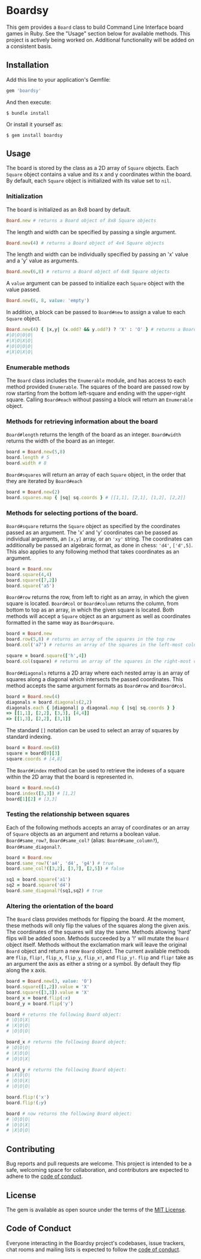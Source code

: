 # Boardsy

This gem provides a `Board` class to build Command Line Interface board games in Ruby. See the "Usage" section below for available methods.
This project is actively being worked on. Additional functionality will be added on a consistent basis.

## Installation

Add this line to your application's Gemfile:

```ruby
gem 'boardsy'
```

And then execute:

    $ bundle install

Or install it yourself as:

    $ gem install boardsy

## Usage

The board is stored by the class as a 2D array of `Square` objects.
Each `Square` object contains a value and its x and y coordinates within the board.
By default, each `Square` object is initialized with its value set to `nil`.

### Initialization

The board is initialized as an 8x8 board by default.

```ruby
Board.new # returns a Board object of 8x8 Square objects
```

The length and width can be specified by passing a single argument.

```ruby
Board.new(4) # returns a Board object of 4x4 Square objects
```

The length and width can be individually specified by passing an 'x' value and a 'y' value as arguments.

```ruby
Board.new(6,8) # returns a Board object of 6x8 Square objects
```

A `value` argument can be passed to initialize each `Square` object with the value passed.

```ruby
Board.new(6, 8, value: 'empty')
```

In addition, a block can be passed to `Board#new` to assign a value to each `Square` object.

```ruby
Board.new(4) { |x,y| (x.odd? && y.odd?) ? 'X' : 'O' } # returns a Board object laid out as the following:
#|O|O|O|O|
#|X|O|X|O|
#|O|O|O|O|
#|X|O|X|O|
```

### Enumerable methods

The `Board` class includes the `Enumerable` module, and has access to each method provided `Enumerable`.
The squares of the board are passed row by row starting from the bottom left-square and ending with the upper-right square.
Calling `Board#each` without passing a block will return an `Enumerable` object.

### Methods for retrieving information about the board

`Board#length` returns the length of the board as an integer.
`Board#width` returns the width of the board as an integer.

```ruby
board = Board.new(5,8)
board.length # 5
board.width # 8
```

`Board#squares` will return an array of each `Square` object, in the order that they are iterated by `Board#each`

```ruby
board = Board.new(2)
board.squares.map { |sq| sq.coords } # [[1,1], [2,1], [1,2], [2,2]]
```

### Methods for selecting portions of the board.

`Board#square` returns the `Square` object as specified by the coordinates passed as an argument.
The 'x' and 'y' coordinates can be passed as individual arguments, an `[x,y]` array, or an `'xy'` string.
The coordinates can additionally be passed an algebraic format, as done in chess: `'d4'`, `['d',5]`.
This also applies to any following method that takes coordinates as an argument.

```ruby
board = Board.new
board.square(4,4)
board.square([7,2])
board.square('a5')
```

`Board#row` returns the row, from left to right as an array, in which the given square is located.
`Board#col` or `Board#column` returns the column, from bottom to top as an array, in which the given square is located.
Both methods will accept a `Square` object as an argument as well as coordinates formatted in the same way as `Board#square`.

```ruby
board = Board.new
board.row(5,8) # returns an array of the squares in the top row
board.col('a7') # returns an array of the squares in the left-most column

square = board.square(['h',4])
board.col(square) # returns an array of the squares in the right-most column
```

`Board#diagonals` returns a 2D array where each nested array is an array of squares along a diagonal which intersects the passed coordinates.
This method accepts the same argument formats as `Board#row` and `Board#col`.

```ruby
board = Board.new(4)
diagonals = board.diagonals(2,2)
diagonals.each { |diagonal| p diagonal.map { |sq| sq.coords } }
=> [[1,1], [2,2], [3,3], [4,4]]
=> [[1,3], [2,2], [3,1]]
```

The standard `[]` notation can be used to select an array of squares by standard indexing.

```ruby
board = Board.new(8)
square = board[0][3]
square.coords # [4,8]
```

The `Board#index` method can be used to retrieve the indexes of a square within the 2D array that the board is represented in.

```ruby
board = Board.new(4)
board.index([3,3]) # [1,2]
board[1][2] # [3,3]
```

### Testing the relationship between squares

Each of the following methods accepts an array of coordinates or an array of `Square` objects as an argument and returns a boolean value.
`Board#same_row?`, `Board#same_col?` (alias: `Board#same_column?`), `Board#same_diagonal?`.

```ruby
board = Board.new
board.same_row?('a4', 'd4', 'g4') # true
board.same_col?([3,2], [3,7], [2,5]) # false

sq1 = board.square('a1')
sq2 = board.square('d4')
board.same_diagonal?(sq1,sq2) # true
```

### Altering the orientation of the board

The `Board` class provides methods for flipping the board.
At the moment, these methods will only flip the values of the squares along the given axis. The coordinates of the squares will stay the same. Methods allowing 'hard' flips will be added soon.
Methods succeeded by a '!' will mutate the `Board` object itself. Methods without the exclamation mark will leave the original `Board` object and return a new `Board` object.
The current available methods are `flip`, `flip!`, `flip_x`, `flip_y`, `flip_x!`, and `flip_y!`.
`flip` and `flip!` take as an argument the axis as either a string or a symbol. By default they flip along the x axis.

```ruby
board = Board.new(3, value: 'O')
board.square([1,2]).value = 'X'
board.square([3,3]).value = 'X'
board_x = board.flip(:x)
board_y = board.flip('y')

board # returns the following Board object:
# |O|O|X|
# |X|O|O|
# |O|O|O|

board_x # returns the following Board object:
# |O|O|O|
# |X|O|O|
# |O|O|X|

board_y # returns the following Board object:
# |X|O|O|
# |O|O|X|
# |O|O|O|

board.flip!('x')
board.flip!(:y)

board # now returns the following Board object:
# |O|O|O|
# |O|O|X|
# |X|O|O|
```

## Contributing

Bug reports and pull requests are welcome. This project is intended to be a safe, welcoming space for collaboration, and contributors are expected to adhere to the [code of conduct](https://github.com/[USERNAME]/boardsy/blob/master/CODE_OF_CONDUCT.md).


## License

The gem is available as open source under the terms of the [MIT License](https://opensource.org/licenses/MIT).

## Code of Conduct

Everyone interacting in the Boardsy project's codebases, issue trackers, chat rooms and mailing lists is expected to follow the [code of conduct](https://github.com/[USERNAME]/boardsy/blob/master/CODE_OF_CONDUCT.md).
